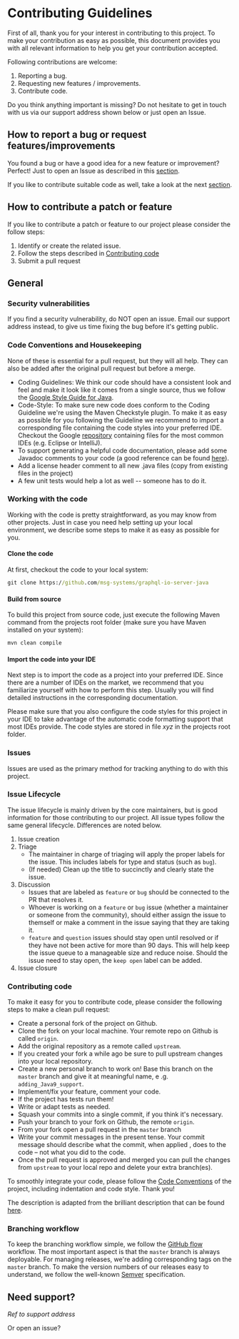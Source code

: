 # Contributing Guidelines
First of all, thank you for your interest in contributing to this project. 
To make your contribution as easy as possible, this document provides you with all relevant information to help you
 get your contribution accepted.

Following contributions are welcome:
  1. Reporting a bug.
  2. Requesting new features / improvements.
  3. Contribute code.
 
Do you think anything important is missing? Do not hesitate to get in touch with us via our support address shown
 below or just open an Issue.

## How to report a bug or request features/improvements
You found a bug or have a good idea for a new feature or improvement? Perfect! Just to open an Issue as described in
 this [section](#Issues).
 
If you like to contribute suitable code as well, take a look at the next 
[section](#how-to-contribute-a-patch-or-feature). 
                            
## How to contribute a patch or feature
If you like to contribute a patch or feature to our project please consider the follow steps:

1. Identify or create the related issue.
2. Follow the steps described in [Contributing code](#contributing-code)
3. Submit a pull request

## General 

### Security vulnerabilities
If you find a security vulnerability, do NOT open an issue. Email our support address instead, to give us time fixing
the bug before it's getting public.

### Code Conventions and Housekeeping
None of these is essential for a pull request, but they will all help.  They can also be
added after the original pull request but before a merge.

* Coding Guidelines: We think our code should have a consistent look and feel and make it look like it comes from a
 single source, thus we follow the [Google Style Guide for Java](https://google.github.io/styleguide/javaguide.html).
* Code-Style: To make sure new code does conform to the Coding Guideline we're using the Maven Checkstyle plugin. To
make it as easy as possible for you following the Guideline we recommend to import a corresponding file containing the
code styles into your preferred IDE. Checkout the Google [repository](https://github.com/google/styleguide) containing
files for the most common IDEs (e.g. Eclipse or IntelliJ). 
* To support generating a helpful code documentation, please add some Javadoc comments to your code (a good reference can 
be found [here](https://www.oracle.com/technical-resources/articles/java/javadoc-tool.html#styleguide)).
* Add a license header comment to all new .java files (copy from existing files in the project)
* A few unit tests would help a lot as well -- someone has to do it.

### Working with the code
Working with the code is pretty straightforward, as you may know from other projects. Just in case you need help
 setting up your local environment, we describe some steps to make it as easy as possible for you.
 
#### Clone the code
At first, checkout the code to your local system: 

```cmd
git clone https://github.com/msg-systems/graphql-io-server-java
```
 
 
#### Build from source
To build this project from source code, just execute the following Maven command from the projects root folder (make
 sure you have Maven installed on your system):
```cmd
mvn clean compile 
``` 
 
#### Import the code into your IDE
Next step is to import the code as a project into your preferred IDE. Since there are a number of IDEs on the market, 
we recommend that you familiarize yourself with how to perform this step. Usually you will find detailed instructions
 in the corresponding documentation.

Please make sure that you also configure the code styles for this project in your IDE to take advantage of the
 automatic code formatting support that most IDEs provide. The code styles are stored in file _xyz_ in the projects
  root folder.

### Issues
Issues are used as the primary method for tracking anything to do with this project.

### Issue Lifecycle

The issue lifecycle is mainly driven by the core maintainers, but is good information for those
contributing to our project. All issue types follow the same general lifecycle. Differences are noted
below.

1. Issue creation
2. Triage
    - The maintainer in charge of triaging will apply the proper labels for the issue. This includes
      labels for type and status (such as `bug`).
    - (If needed) Clean up the title to succinctly and clearly state the issue.
3. Discussion
    - Issues that are labeled as `feature` or `bug` should be connected to the PR that resolves it.
    - Whoever is working on a `feature` or `bug` issue (whether a maintainer or someone from the
      community), should either assign the issue to themself or make a comment in the issue saying
      that they are taking it.
    - `feature` and `question` issues should stay open until resolved or if they have not
      been active for more than 90 days. This will help keep the issue queue to a manageable size
      and reduce noise. Should the issue need to stay open, the `keep open` label can be added.
4. Issue closure

### Contributing code
To make it easy for you to contribute code, please consider the following steps to make a clean pull
 request:

- Create a personal fork of the project on Github.
- Clone the fork on your local machine. Your remote repo on Github is called `origin`.
- Add the original repository as a remote called `upstream`.
- If you created your fork a while ago be sure to pull upstream changes into your local repository.
- Create a new personal branch to work on! Base this branch on the `master` branch and give it at meaningful name, e
.g. `adding_Java9_support`.
- Implement/fix your feature, comment your code.
- If the project has tests run them!
- Write or adapt tests as needed.
- Squash your commits into a single commit, if you think it's necessary.
- Push your branch to your fork on Github, the remote `origin`.
- From your fork open a pull request in the `master` branch
- Write your commit messages in the present tense. Your commit message should describe what the commit, when applied
  , does to the code – not what you did to the code.
- Once the pull request is approved and merged you can pull the changes from `upstream` to your local repo and delete
your extra branch(es).

To smoothly integrate your code, please follow the [Code Conventions](#Code-Conventions-and-Housekeeping) of
 the project, including indentation and code style. Thank you!

The description is adapted from the brilliant description that can be found 
[here](https://github.com/MarcDiethelm/contributing/blob/master/README.md).

### Branching workflow
To keep the branching workflow simple, we follow the 
[GitHub flow](https://guides.github.com/introduction/flow/) workflow. The most important aspect is that the `master`
 branch is always deployable. For managing releases, we're adding corresponding tags on the `master` branch. To
  make the version numbers of our releases easy to understand, we follow the well-known 
  [Semver](https://semver.org/) specification.

## Need support?
_Ref to support address_

Or open an issue?
